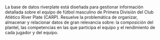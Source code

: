 La base de datos riverplate está diseñada para gestionar información detallada sobre el equipo de fútbol masculino de Primera División del Club Atlético River Plate (CARP). Resuelve la problemática de organizar, almacenar y relacionar datos de gran relevancia sobre: la composición del plantel, las competencias en las que participa el equipo y el rendimiento de cada jugador y del equipo.
